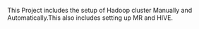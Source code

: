 This Project includes the setup of Hadoop cluster Manually and Automatically.This also includes setting up MR and HIVE.
